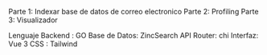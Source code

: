 
Parte 1: Indexar base de datos de correo electronico
Parte 2: Profiling
Parte 3: Visualizador

Lenguaje Backend : GO
Base de Datos: ZincSearch
API Router: chi
Interfaz: Vue 3
CSS : Tailwind
